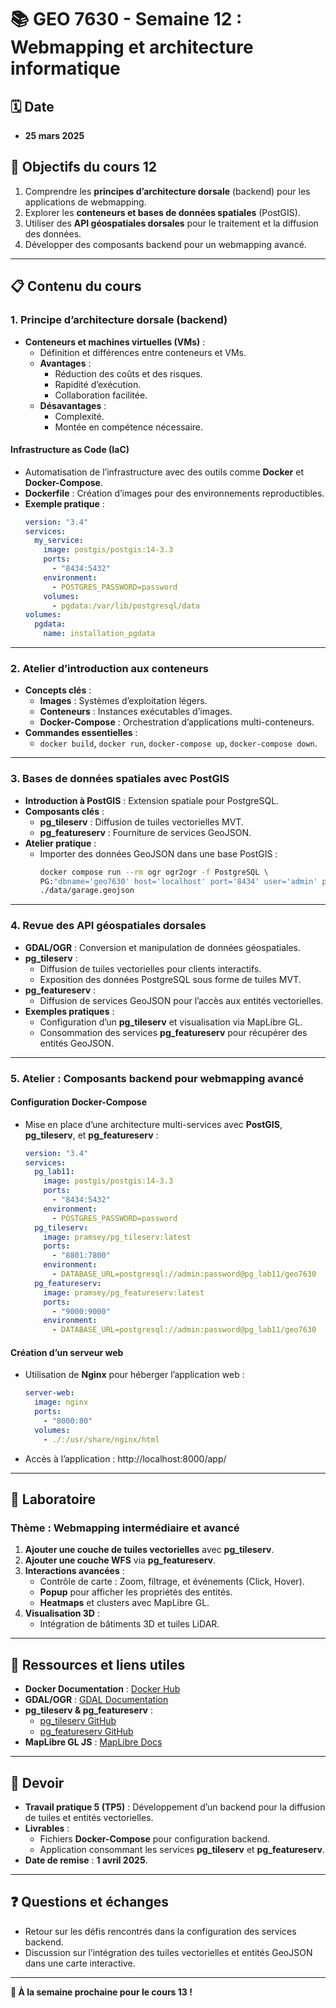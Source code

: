 # 📚 GEO 7630 - Semaine 12 : Webmapping et architecture informatique

## 🗓️ Date
- **25 mars 2025**

## 🎯 Objectifs du cours 12
1. Comprendre les **principes d’architecture dorsale** (backend) pour les applications de webmapping.
2. Explorer les **conteneurs et bases de données spatiales** (PostGIS).
3. Utiliser des **API géospatiales dorsales** pour le traitement et la diffusion des données.
4. Développer des composants backend pour un webmapping avancé.

---

## 📋 Contenu du cours

### **1. Principe d’architecture dorsale (backend)**
- **Conteneurs et machines virtuelles (VMs)** :
  - Définition et différences entre conteneurs et VMs.
  - **Avantages** :
    - Réduction des coûts et des risques.
    - Rapidité d’exécution.
    - Collaboration facilitée.
  - **Désavantages** :
    - Complexité.
    - Montée en compétence nécessaire.

#### **Infrastructure as Code (IaC)**
- Automatisation de l’infrastructure avec des outils comme **Docker** et **Docker-Compose**.
- **Dockerfile** : Création d’images pour des environnements reproductibles.
- **Exemple pratique** :
  ```yaml
  version: "3.4"
  services:
    my_service:
      image: postgis/postgis:14-3.3
      ports:
        - "8434:5432"
      environment:
        - POSTGRES_PASSWORD=password
      volumes:
        - pgdata:/var/lib/postgresql/data
  volumes:
    pgdata:
      name: installation_pgdata
  ```

---

### **2. Atelier d’introduction aux conteneurs**
- **Concepts clés** :
  - **Images** : Systèmes d’exploitation légers.
  - **Conteneurs** : Instances exécutables d’images.
  - **Docker-Compose** : Orchestration d’applications multi-conteneurs.
- **Commandes essentielles** :
  - `docker build`, `docker run`, `docker-compose up`, `docker-compose down`.

---

### **3. Bases de données spatiales avec PostGIS**
- **Introduction à PostGIS** : Extension spatiale pour PostgreSQL.
- **Composants clés** :
  - **pg_tileserv** : Diffusion de tuiles vectorielles MVT.
  - **pg_featureserv** : Fourniture de services GeoJSON.
- **Atelier pratique** :
  - Importer des données GeoJSON dans une base PostGIS :
    ```bash
    docker compose run --rm ogr ogr2ogr -f PostgreSQL \
    PG:"dbname='geo7630' host='localhost' port='8434' user='admin' password='password'" \
    ./data/garage.geojson
    ```

---

### **4. Revue des API géospatiales dorsales**
- **GDAL/OGR** : Conversion et manipulation de données géospatiales.
- **pg_tileserv** :
  - Diffusion de tuiles vectorielles pour clients interactifs.
  - Exposition des données PostgreSQL sous forme de tuiles MVT.
- **pg_featureserv** :
  - Diffusion de services GeoJSON pour l’accès aux entités vectorielles.
- **Exemples pratiques** :
  - Configuration d’un **pg_tileserv** et visualisation via MapLibre GL.
  - Consommation des services **pg_featureserv** pour récupérer des entités GeoJSON.

---

### **5. Atelier : Composants backend pour webmapping avancé**
#### **Configuration Docker-Compose**
- Mise en place d’une architecture multi-services avec **PostGIS**, **pg_tileserv**, et **pg_featureserv** :
  ```yaml
  version: "3.4"
  services:
    pg_lab11:
      image: postgis/postgis:14-3.3
      ports:
        - "8434:5432"
      environment:
        - POSTGRES_PASSWORD=password
    pg_tileserv:
      image: pramsey/pg_tileserv:latest
      ports:
        - "8801:7800"
      environment:
        - DATABASE_URL=postgresql://admin:password@pg_lab11/geo7630
    pg_featureserv:
      image: pramsey/pg_featureserv:latest
      ports:
        - "9000:9000"
      environment:
        - DATABASE_URL=postgresql://admin:password@pg_lab11/geo7630
  ```

#### **Création d’un serveur web**
- Utilisation de **Nginx** pour héberger l’application web :
  ```yaml
  server-web:
    image: nginx
    ports:
      - "8000:80"
    volumes:
      - ./:/usr/share/nginx/html
  ```
- Accès à l’application : http://localhost:8000/app/

---

## 🧪 Laboratoire
### **Thème : Webmapping intermédiaire et avancé**
1. **Ajouter une couche de tuiles vectorielles** avec **pg_tileserv**.
2. **Ajouter une couche WFS** via **pg_featureserv**.
3. **Interactions avancées** :
   - Contrôle de carte : Zoom, filtrage, et événements (Click, Hover).
   - **Popup** pour afficher les propriétés des entités.
   - **Heatmaps** et clusters avec MapLibre GL.
4. **Visualisation 3D** :
   - Intégration de bâtiments 3D et tuiles LiDAR.

---

## 📂 Ressources et liens utiles
- **Docker Documentation** : [Docker Hub](https://hub.docker.com/)
- **GDAL/OGR** : [GDAL Documentation](https://gdal.org/)
- **pg_tileserv & pg_featureserv** :
  - [pg_tileserv GitHub](https://github.com/CrunchyData/pg_tileserv)
  - [pg_featureserv GitHub](https://github.com/CrunchyData/pg_featureserv)
- **MapLibre GL JS** : [MapLibre Docs](https://maplibre.org/maplibre-gl-js-docs/)

---

## 📝 Devoir
- **Travail pratique 5 (TP5)** : Développement d’un backend pour la diffusion de tuiles et entités vectorielles.
- **Livrables** :
  - Fichiers **Docker-Compose** pour configuration backend.
  - Application consommant les services **pg_tileserv** et **pg_featureserv**.
- **Date de remise** : **1 avril 2025**.

---

## ❓ Questions et échanges
- Retour sur les défis rencontrés dans la configuration des services backend.
- Discussion sur l’intégration des tuiles vectorielles et entités GeoJSON dans une carte interactive.

---

**🚀 À la semaine prochaine pour le cours 13 !**
